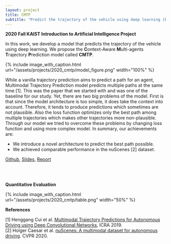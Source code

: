 ```yaml
---
layout: project
title: CMTP
subtitle: "Predict the trajectory of the vehicle using deep learning (DL)"
---
```

<script src="https://cdn.mathjax.org/mathjax/latest/MathJax.js?config=TeX-AMS-MML_HTMLorMML" type="text/javascript"></script>

**2020 Fall KAIST Introduction to Artificial Intelligence Project**

In this work, we develop a model that predicts the trajectory of the vehicle using deep learning.
We propose the <b>C</b>ontext-Aware <b>M</b>ulti-agents <b>T</b>rajectory <b>P</b>rediction model called <b>CMTP</b>.

{%
	include image_with_caption.html
	url="/assets/projects/2020_cmtp/model_figure.png"
	width="100%"
%}

While a vanilla trajectory prediction aims to predict a path for an agent, 
Multimodal Trajectory Prediction model predicts multiple paths at the same time [1]. 
This was the paper that we started with and was one of the baseline for our study.
Yet, there are two big problems of the model. 
First is that since the model architecture is too simple, it does take the context into account. 
Therefore, it tends to produce predictions which sometimes are not plausible.
Also the loss function optimizes only the best path among multiple trajectories which makes other trajectories more non-plausible. 
Through our model we tried to overcome these problems by changing loss function and using more
complex model.
In summary, our achievements are:
- We introduce a novel architecture to predict the best path possible.
- We achieved comparable performance in the nuScenes [2] dataset.

[Github](https://github.com/Soulmates2/CS470-TEAM4-TERM-PROJECT),
[Slides](https://soulmates2.github.io/assets/projects/2020_cmtp/slides.pptx),
[Report](https://soulmates2.github.io/assets/projects/2020_cmtp/CMTP_paper.pdf)

<br/> &nbsp;&nbsp;&nbsp;&nbsp;

**Quantitative Evaluation**

{%
	include image_with_caption.html
	url="/assets/projects/2020_cmtp/table.png"
	width="50%"
%}

**References**

[1] Henggang Cui et al. [Multimodal Trajectory Predictions for Autonomous Driving using Deep Convolutional Networks](https://arxiv.org/abs/1809.10732), ICRA 2019. <br/>
[2] Holger Caesar et al. [nuScenes: A multimodal dataset for autonomous driving](https://arxiv.org/abs/1903.11027). CVPR 2020.